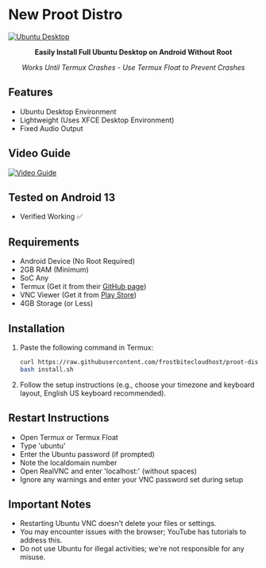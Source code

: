 # New Proot Distro

[![Ubuntu Desktop](https://raw.githubusercontent.com/TecnicalBot/modded-distro/main/images/ubuntu.jpg)](https://youtu.be/gzbHaxuWT2E)

<p align="center"><b>Easily Install Full Ubuntu Desktop on Android Without Root</b></p>
<p align="center"><i>Works Until Termux Crashes - Use Termux Float to Prevent Crashes</i></p>

## Features
- Ubuntu Desktop Environment
- Lightweight (Uses XFCE Desktop Environment)
- Fixed Audio Output

## Video Guide
[![Video Guide](https://raw.githubusercontent.com/TecnicalBot/modded-distro/main/images/thumbnail.jpg)](https://youtu.be/gzbHaxuWT2E)

## Tested on Android 13
- Verified Working ✅

## Requirements
- Android Device (No Root Required)
- 2GB RAM (Minimum)
- SoC Any
- Termux (Get it from their [GitHub page](https://github.com/termux/termux-app/releases/latest))
- VNC Viewer (Get it from [Play Store](https://play.google.com/store/apps/details?id=com.realvnc.viewer.android))
- 4GB Storage (or Less)

## Installation
1. Paste the following command in Termux:
    ```bash
    curl https://raw.githubusercontent.com/frostbitecloudhost/proot-distro/main/install.sh >> install.sh
    bash install.sh
    ```
2. Follow the setup instructions (e.g., choose your timezone and keyboard layout, English US keyboard recommended).

## Restart Instructions
- Open Termux or Termux Float
- Type 'ubuntu'
- Enter the Ubuntu password (if prompted)
- Note the localdomain number
- Open RealVNC and enter 'localhost:<localdomain number>' (without spaces)
- Ignore any warnings and enter your VNC password set during setup

## Important Notes
- Restarting Ubuntu VNC doesn't delete your files or settings.
- You may encounter issues with the browser; YouTube has tutorials to address this.
- Do not use Ubuntu for illegal activities; we're not responsible for any misuse.
